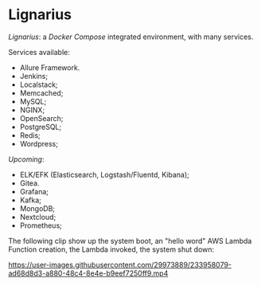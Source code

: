 # Lignarius
_Lignarius_: a _Docker Compose_ integrated environment, with many services.

Services available:

- Allure Framework.
- Jenkins;
- Localstack;
- Memcached;
- MySQL;
- NGINX;
- OpenSearch;
- PostgreSQL;
- Redis;
- Wordpress;

_Upcoming_:

- ELK/EFK (Elasticsearch, Logstash/Fluentd, Kibana);
- Gitea.
- Grafana;
- Kafka;
- MongoDB;
- Nextcloud;
- Prometheus;

The following clip show up the system boot, an "hello word" AWS Lambda Function creation, the Lambda invoked, the system shut down: 

https://user-images.githubusercontent.com/29973889/233958079-ad68d8d3-a880-48c4-8e4e-b9eef7250ff9.mp4

